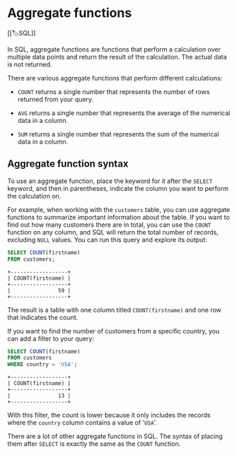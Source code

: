 
# Aggregate functions

[[🏷️SQL]]

In SQL, aggregate functions are functions that perform a calculation over multiple data points and return the result of the calculation. The actual data is not returned.

There are various aggregate functions that perform different calculations:

- `COUNT` returns a single number that represents the number of rows returned from your query.
    
- `AVG` returns a single number that represents the average of the numerical data in a column.
    
- `SUM` returns a single number that represents the sum of the numerical data in a column.

## Aggregate function syntax

To use an aggregate function, place the keyword for it after the `SELECT` keyword, and then in parentheses, indicate the column you want to perform the calculation on.

For example, when working with the `customers` table, you can use aggregate functions to summarize important information about the table. If you want to find out how many customers there are in total, you can use the `COUNT` function on any column, and SQL will return the total number of records, excluding `NULL` values. You can run this query and explore its output:

```sql
SELECT COUNT(firstname)
FROM customers;
```

```
+------------------+
| COUNT(firstname) |
+------------------+
|               59 |
+------------------+
```

The result is a table with one column titled `COUNT(firstname)` and one row that indicates the count.

If you want to find the number of customers from a specific country, you can add a filter to your query:

```sql
SELECT COUNT(firstname)
FROM customers
WHERE country = 'USA';
```

```
+------------------+
| COUNT(firstname) |
+------------------+
|               13 |
+------------------+
```

With this filter, the count is lower because it only includes the records where the `country` column contains a value of '`USA`'.

There are a lot of other aggregate functions in SQL. The syntax of placing them after `SELECT` is exactly the same as the `COUNT` function.